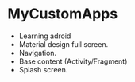 # MyCustomApps
- Learning adroid
- Material design full screen.
- Navigation.
- Base content (Activity/Fragment)
- Splash screen.
